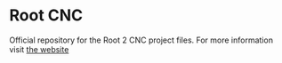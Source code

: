 # Root CNC

Official repository for the Root 2 CNC project files. For more information visit [the website](https://rootcnc.com)
